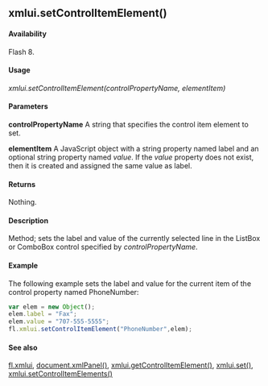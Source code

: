 ## xmlui.setControlItemElement()

#### Availability

Flash 8.

#### Usage

*xmlui.setControlItemElement(controlPropertyName, elementItem)*

#### Parameters

**controlPropertyName** A string that specifies the control item element to set.

**elementItem** A JavaScript object with a string property named label and an optional string property named *value*. If the *value* property does not exist, then it is created and assigned the same value as label.

#### Returns

Nothing.

#### Description

Method; sets the label and value of the currently selected line in the ListBox or ComboBox control specified by
*controlPropertyName*.

#### Example

The following example sets the label and value for the current item of the control property named PhoneNumber:

```javascript
var elem = new Object(); 
elem.label = "Fax"; 
elem.value = "707-555-5555";
fl.xmlui.setControlItemElement("PhoneNumber",elem);

```
#### See also

[fl.xmlui](../flash_object_(fl)/fl81.md), [document.xmlPanel()](../Document_object/docu6198.md), [xmlui.getControlItemElement()](../XMLUI_object/xmlui3.md), [xmlui.set()](../XMLUI_object/xmlui6.md), [xmlui.setControlItemElements()](../XMLUI_object/xmlui8.md)

<span id="xmlui.setControlItemElements()" class="anchor"></span>
